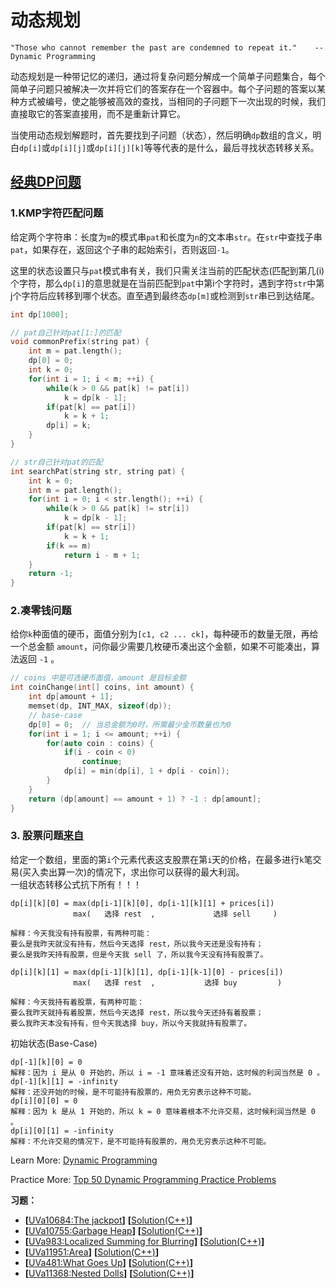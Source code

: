 # 动态规划
`"Those who cannot remember the past are condemned to repeat it."    -- Dynamic Programming`   

动态规划是一种带记忆的递归，通过将复杂问题分解成一个简单子问题集合，每个简单子问题只被解决一次并将它们的答案存在一个容器中。每个子问题的答案以某种方式被编号，使之能够被高效的查找，当相同的子问题下一次出现的时候，我们直接取它的答案直接用，而不是重新计算它。      

当使用动态规划解题时，首先要找到子问题（状态），然后明确`dp`数组的含义，明白`dp[i]`或`dp[i][j]`或`dp[i][j][k]`等等代表的是什么，最后寻找状态转移关系。   

## [经典DP问题](https://github.com/labuladong/fucking-algorithm/tree/master/%E5%8A%A8%E6%80%81%E8%A7%84%E5%88%92%E7%B3%BB%E5%88%97)
### 1.KMP字符匹配问题
给定两个字符串：长度为`m`的模式串`pat`和长度为`n`的文本串`str`。在`str`中查找子串`pat`，如果存在，返回这个子串的起始索引，否则返回`-1`。  

这里的状态设置只与`pat`模式串有关，我们只需关注当前的匹配状态(匹配到第几(i)个字符，那么`dp[i]`的意思就是在当前匹配到`pat`中第i个字符时，遇到字符`str`中第j个字符后应转移到哪个状态。直至遇到最终态`dp[m]`或检测到`str`串已到达结尾。
```c++
int dp[1000];

// pat自己针对pat[1:]的匹配
void commonPrefix(string pat) {
    int m = pat.length();
    dp[0] = 0;
    int k = 0;
    for(int i = 1; i < m; ++i) {
        while(k > 0 && pat[k] != pat[i])
            k = dp[k - 1];
        if(pat[k] == pat[i])
            k = k + 1;
        dp[i] = k;
    }
}

// str自己针对pat的匹配
int searchPat(string str, string pat) {
    int k = 0;
    int m = pat.length();
    for(int i = 0; i < str.length(); ++i) {
        while(k > 0 && pat[k] != str[i])
            k = dp[k - 1];
        if(pat[k] == str[i])
            k = k + 1;
        if(k == m)
            return i - m + 1;
    }
    return -1;
}
```

### 2.凑零钱问题
给你`k`种面值的硬币，面值分别为`[c1, c2 ... ck]`，每种硬币的数量无限，再给一个总金额 `amount`，问你最少需要几枚硬币凑出这个金额，如果不可能凑出，算法返回 `-1` 。
```c++
// coins 中是可选硬币面值，amount 是目标金额
int coinChange(int[] coins, int amount) {
    int dp[amount + 1];
    memset(dp, INT_MAX, sizeof(dp));
    // base-case
    dp[0] = 0;  // 当总金额为0时，所需最少金币数量也为0
    for(int i = 1; i <= amount; ++i) {
        for(auto coin : coins) {
            if(i - coin < 0)
                continue;
            dp[i] = min(dp[i], 1 + dp[i - coin]);
        }
    }
    return (dp[amount] == amount + 1) ? -1 : dp[amount];
}
```

### 3. 股票问题[来自](https://github.com/labuladong/fucking-algorithm/blob/master/%E5%8A%A8%E6%80%81%E8%A7%84%E5%88%92%E7%B3%BB%E5%88%97/%E5%9B%A2%E7%81%AD%E8%82%A1%E7%A5%A8%E9%97%AE%E9%A2%98.md)
给定一个数组，里面的第`i`个元素代表这支股票在第`i`天的价格，在最多进行`k`笔交易(买入卖出算一次)的情况下，求出你可以获得的最大利润。  
一组状态转移公式抗下所有！！！
```
dp[i][k][0] = max(dp[i-1][k][0], dp[i-1][k][1] + prices[i])
              max(   选择 rest  ,             选择 sell     )

解释：今天我没有持有股票，有两种可能：
要么是我昨天就没有持有，然后今天选择 rest，所以我今天还是没有持有；
要么是我昨天持有股票，但是今天我 sell 了，所以我今天没有持有股票了。

dp[i][k][1] = max(dp[i-1][k][1], dp[i-1][k-1][0] - prices[i])
              max(   选择 rest  ,           选择 buy         )

解释：今天我持有着股票，有两种可能：
要么我昨天就持有着股票，然后今天选择 rest，所以我今天还持有着股票；
要么我昨天本没有持有，但今天我选择 buy，所以今天我就持有股票了。
```
初始状态(Base-Case)
```
dp[-1][k][0] = 0
解释：因为 i 是从 0 开始的，所以 i = -1 意味着还没有开始，这时候的利润当然是 0 。
dp[-1][k][1] = -infinity
解释：还没开始的时候，是不可能持有股票的，用负无穷表示这种不可能。
dp[i][0][0] = 0
解释：因为 k 是从 1 开始的，所以 k = 0 意味着根本不允许交易，这时候利润当然是 0 。
dp[i][0][1] = -infinity
解释：不允许交易的情况下，是不可能持有股票的，用负无穷表示这种不可能。
```




Learn More: [Dynamic Programming](https://www.geeksforgeeks.org/dynamic-programming/)   

Practice More: [Top 50 Dynamic Programming Practice Problems](https://blog.usejournal.com/top-50-dynamic-programming-practice-problems-4208fed71aa3)




**习题：**  
* **[**[UVa10684:The jackpot](https://vjudge.net/problem/UVA-10684)**]** **[**[Solution(C++)][1]**]**
* **[**[UVa10755:Garbage Heap](https://vjudge.net/problem/UVA-10755)**]** **[**[Solution(C++)][1]**]**
* **[**[UVa983:Localized Summing for Blurring](https://vjudge.net/problem/UVA-983)**]** **[**[Solution(C++)][1]**]**
* **[**[UVa11951:Area](https://vjudge.net/problem/UVA-11951)**]** **[**[Solution(C++)][1]**]**
* **[**[UVa481:What Goes Up](https://vjudge.net/problem/UVA-481)**]** **[**[Solution(C++)][1]**]**
* **[**[UVa11368:Nested Dolls](https://vjudge.net/problem/UVA-11368)**]** **[**[Solution(C++)][1]**]**

[1]: https://github.com/Huixxi/Algorithm-with-Cplusplus/blob/master/Week01-%E5%9F%BA%E7%A1%80/UVa1585_Score.cpp
